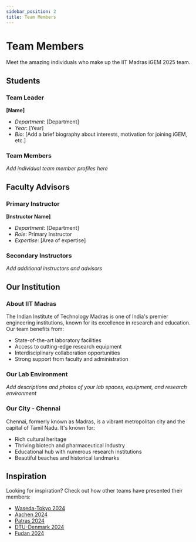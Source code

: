```yaml
---
sidebar_position: 2
title: Team Members
---
```


# Team Members

Meet the amazing individuals who make up the IIT Madras iGEM 2025 team.

## Students

### Team Leader
**[Name]**
- *Department*: [Department]
- *Year*: [Year]
- *Bio*: [Add a brief biography about interests, motivation for joining iGEM, etc.]

### Team Members
*Add individual team member profiles here*

## Faculty Advisors

### Primary Instructor
**[Instructor Name]**
- *Department*: [Department]
- *Role*: Primary Instructor
- *Expertise*: [Area of expertise]

### Secondary Instructors
*Add additional instructors and advisors*

## Our Institution

### About IIT Madras
The Indian Institute of Technology Madras is one of India's premier engineering institutions, known for its excellence in research and education. Our team benefits from:

- State-of-the-art laboratory facilities
- Access to cutting-edge research equipment
- Interdisciplinary collaboration opportunities
- Strong support from faculty and administration

### Our Lab Environment
*Add descriptions and photos of your lab spaces, equipment, and research environment*

### Our City - Chennai
Chennai, formerly known as Madras, is a vibrant metropolitan city and the capital of Tamil Nadu. It's known for:

- Rich cultural heritage
- Thriving biotech and pharmaceutical industry
- Educational hub with numerous research institutions
- Beautiful beaches and historical landmarks

## Inspiration

Looking for inspiration? Check out how other teams have presented their members:
- [Waseda-Tokyo 2024](https://2024.igem.wiki/waseda-tokyo/members)
- [Aachen 2024](https://2024.igem.wiki/aachen/team)
- [Patras 2024](https://2024.igem.wiki/patras/team)
- [DTU-Denmark 2024](https://2024.igem.wiki/dtu-denmark/team)
- [Fudan 2024](https://2024.igem.wiki/fudan/team)